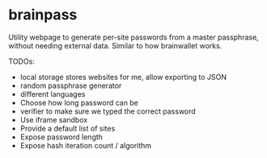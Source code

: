brainpass
=========

Utility webpage to generate per-site passwords from a master passphrase, without needing external data. Similar to how brainwallet works.

TODOs:
- local storage stores websites for me, allow exporting to JSON
- random passphrase generator
 - different languages
 - Choose how long password can be
- verifier to make sure we typed the correct password
- Use iframe sandbox
- Provide a default list of sites
- Expose password length
- Expose hash iteration count / algorithm
